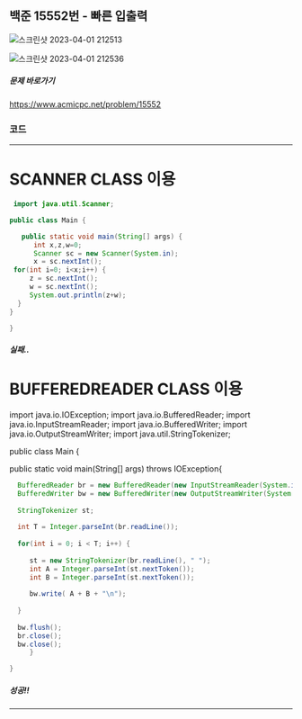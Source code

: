 

## 백준 15552번 - 빠른 입출력

![스크린샷 2023-04-01 212513](https://user-images.githubusercontent.com/113771563/229288588-9c0aa6db-ecf6-40fe-8868-e0d4b8570cfc.png)



![스크린샷 2023-04-01 212536](https://user-images.githubusercontent.com/113771563/229288577-bdaf7839-dd92-46bb-9fcf-1a17b82eea33.png)





##### 문제 바로가기

https://www.acmicpc.net/problem/15552



### 코드

---







# SCANNER CLASS 이용



```java
 import java.util.Scanner;

public class Main {

   public static void main(String[] args) {
      int x,z,w=0;
      Scanner sc = new Scanner(System.in);
      x = sc.nextInt();
 for(int i=0; i<x;i++) {
     z = sc.nextInt();
     w = sc.nextInt();
     System.out.println(z+w);
  }
}

}
```

##### 실패..



# BUFFEREDREADER CLASS 이용

import java.io.IOException;
import java.io.BufferedReader;
import java.io.InputStreamReader;
import java.io.BufferedWriter;
import java.io.OutputStreamWriter;
import java.util.StringTokenizer;

public class Main {

   public static void main(String[] args) throws IOException{
      
```java
  BufferedReader br = new BufferedReader(new InputStreamReader(System.in));
  BufferedWriter bw = new BufferedWriter(new OutputStreamWriter(System.out));
  
  StringTokenizer st;
  
  int T = Integer.parseInt(br.readLine());
  
  for(int i = 0; i < T; i++) {
     
     st = new StringTokenizer(br.readLine(), " ");
     int A = Integer.parseInt(st.nextToken());
     int B = Integer.parseInt(st.nextToken());
     
     bw.write( A + B + "\n");
  
  }
  
  bw.flush();
  br.close();
  bw.close();
     }

}
```

##### 성공!!

---










